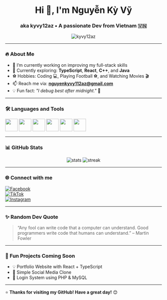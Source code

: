 <h1 align="center">Hi 👋, I'm Nguyễn Kỳ Vỹ</h1>
<h3 align="center">aka kyvy12az • A passionate Dev from Vietnam 🇻🇳</h3>

<p align="center">
  <img src="https://komarev.com/ghpvc/?username=kyvy12az&label=Profile%20views&color=blue&style=flat-square" alt="kyvy12az" />
</p>

---

### 🔥 About Me

- 🔭 I’m currently working on improving my full-stack skills  
- 🌱 Currently exploring: **TypeScript**, **React**, **C++**, and **Java**  
- ⚽ Hobbies: Coding 💻, Playing Football ⚽, and Watching Movies 🎬  
- 📫 Reach me via: **nguyenkyvy112az@gmail.com**
- 💡 Fun fact: _"I debug best after midnight."_ 🌙

---

### 🛠️ Languages and Tools

<p align="left">
  <img src="https://cdn.jsdelivr.net/gh/devicons/devicon/icons/cplusplus/cplusplus-original.svg" width="40" />
  <img src="https://cdn.jsdelivr.net/gh/devicons/devicon/icons/java/java-original.svg" width="40" />
  <img src="https://cdn.jsdelivr.net/gh/devicons/devicon/icons/react/react-original.svg" width="40" />
  <img src="https://cdn.jsdelivr.net/gh/devicons/devicon/icons/typescript/typescript-original.svg" width="40" />
  <img src="https://cdn.jsdelivr.net/gh/devicons/devicon/icons/javascript/javascript-original.svg" width="40" />
  <img src="https://cdn.jsdelivr.net/gh/devicons/devicon/icons/php/php-original.svg" width="40" />
</p>

---

### 📊 GitHub Stats

<p align="center">
  <img src="https://github-readme-stats.vercel.app/api?username=kyvy12az&show_icons=true&theme=radical" alt="stats" />
  <img src="https://github-readme-streak-stats.herokuapp.com/?user=kyvy12az&theme=radical" alt="streak" />
</p>

---

### 🌐 Connect with me

[![Facebook](https://img.shields.io/badge/Facebook-1877F2?style=for-the-badge&logo=facebook&logoColor=white)](https://www.facebook.com/kyvy.nguyen.2k6)  
[![TikTok](https://img.shields.io/badge/TikTok-black?style=for-the-badge&logo=tiktok&logoColor=white)](https://www.tiktok.com/@valt_1902)  
[![Instagram](https://img.shields.io/badge/Instagram-E4405F?style=for-the-badge&logo=instagram&logoColor=white)](https://www.instagram.com/valt_1902)

---

### ✨ Random Dev Quote

> “Any fool can write code that a computer can understand. Good programmers write code that humans can understand.” – Martin Fowler

---

### 🚀 Fun Projects Coming Soon

- 💡 Portfolio Website with React + TypeScript  
- 📱 Simple Social Media Clone  
- 🔐 Login System using PHP & MySQL  

---

⭐️ **Thanks for visiting my GitHub! Have a great day!** 😊
